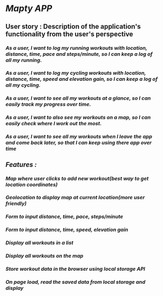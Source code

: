 # *Mapty APP*

## **User story : Description of the application's functionality from the user's perspective**

### *As a user, I want to **log my running workouts with location, distance, time, pace and steps/minute**, so I can keep a log of all my running.*

### *As a user, I want to **log my cycling workouts with location, distance, time, speed and elevation gain**, so I can keep a log of all my cycling.*

### *As a user, I want to **see all my workouts at a glance**, so I can easily track my progress over time.*

### *As a user, I want to **also see my workouts on a map**, so I can easily check where I work out the most.*

### *As a user, I want to **see all my workouts when I leave the app and come back later**, so that I can keep using there app over time*

## *Features :*

### *Map where user clicks to add new workout(best way to get location coordinates)*

### *Geolocation to display map at current location(more user friendly)*

### *Form to input distance, time, pace, steps/minute*

### *Form to input distance, time, speed, elevation gain*

### *Display all workouts in a list*

### *Display all workouts on the map*

### *Store workout data in the browser using local storage API*

### *On page load, read the saved data from local storage and display*